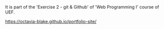 It is part of the 'Exercise 2 - git & Github' of 'Web Programming I' course of UEF.

https://octavia-blake.github.io/portfolio-site/

